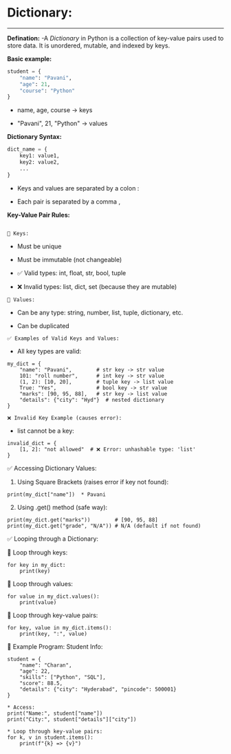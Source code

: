 # Dictionary:

---

**Defination:**
-A *Dictionary* in Python is a collection of key-value pairs used to store data. It is unordered, mutable, and indexed by keys.

**Basic example:**
```python
student = {
    "name": "Pavani",
    "age": 21,
    "course": "Python"
}
```
* name, age, course → keys

* "Pavani", 21, "Python" → values
  
**Dictionary Syntax:**
```python
dict_name = {
    key1: value1,
    key2: value2,
    ...
}
```
* Keys and values are separated by a colon :

* Each pair is separated by a comma ,

**Key-Value Pair Rules:**
```

🔷 Keys:
```
* Must be unique

* Must be immutable (not changeable)

* ✅ Valid types: int, float, str, bool, tuple

* ❌ Invalid types: list, dict, set (because they are mutable)

```
🔷 Values:
```
* Can be any type: string, number, list, tuple, dictionary, etc.

* Can be duplicated
```
✅ Examples of Valid Keys and Values:
```
* All key types are valid:
```
my_dict = {
    "name": "Pavani",        # str key -> str value
    101: "roll number",      # int key -> str value
    (1, 2): [10, 20],        # tuple key -> list value
    True: "Yes",             # bool key -> str value
    "marks": [90, 95, 88],   # str key -> list value
    "details": {"city": "Hyd"}  # nested dictionary
}
```
```
❌ Invalid Key Example (causes error):
```
* list cannot be a key:
```
invalid_dict = {
    [1, 2]: "not allowed"  # ❌ Error: unhashable type: 'list'
}
```
✅ Accessing Dictionary Values:

1. Using Square Brackets (raises error if key not found):

```
print(my_dict["name"])  * Pavani
```
2. Using .get() method (safe way):

```
print(my_dict.get("marks"))        # [90, 95, 88]
print(my_dict.get("grade", "N/A")) # N/A (default if not found)
```
✅ Looping through a Dictionary:

🔹 Loop through keys:
```
for key in my_dict:
    print(key)
```
🔹 Loop through values:
```
for value in my_dict.values():
    print(value)
```
🔹 Loop through key-value pairs:
```
for key, value in my_dict.items():
    print(key, ":", value)
```
🧪 Example Program: Student Info:
```
student = {
    "name": "Charan",
    "age": 22,
    "skills": ["Python", "SQL"],
    "score": 88.5,
    "details": {"city": "Hyderabad", "pincode": 500001}
}

* Access:
print("Name:", student["name"])
print("City:", student["details"]["city"])

* Loop through key-value pairs:
for k, v in student.items():
    print(f"{k} => {v}")
```
